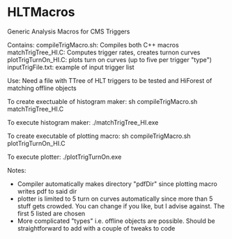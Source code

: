 # HLTMacros
Generic Analysis Macros for CMS Triggers

Contains:
  compileTrigMacro.sh: Compiles both C++ macros
  matchTrigTree_HI.C: Computes trigger rates, creates turnon curves
  plotTrigTurnOn_HI.C: plots turn on curves (up to five per trigger "type") 
  inputTrigFile.txt: example of input trigger list 

Use:
  Need a file with TTree of HLT triggers to be tested and HiForest of matching offline objects

To create exectuable of histogram maker:
  sh compileTrigMacro.sh matchTrigTree_HI.C

To execute histogram maker:
  ./matchTrigTree_HI.exe <inputHLTFile> <inputMatchingHiForestFile> <inputTriggerTextFile> <outPutFileName>

To create executable of plotting macro:
  sh compileTrigMacro.sh plotTrigTurnOn_HI.C

To execute plotter:
  ./plotTrigTurnOn.exe <inputHistFile> <inputTriggerTextFile> <outPutFileName>

Notes: 
  * Compiler automatically makes directory "pdfDir" since plotting macro writes pdf to said dir
  * plotter is limited to 5 turn on curves automatically since more than 5 stuff gets crowded. You can change if you like, but I advise against. The first 5 listed are chosen
  * More complicated "types" i.e. offline objects are possible. Should be straightforward to add with a couple of tweaks to code
